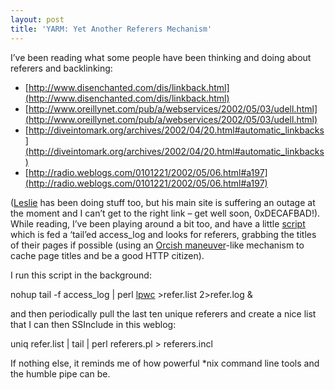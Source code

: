 ```yaml
---
layout: post
title: 'YARM: Yet Another Referers Mechanism'
---
```



I’ve been reading what some people have been thinking and doing about referers and backlinking:

- [http://www.disenchanted.com/dis/linkback.html](http://www.disenchanted.com/dis/linkback.html)
- [http://www.oreillynet.com/pub/a/webservices/2002/05/03/udell.html](http://www.oreillynet.com/pub/a/webservices/2002/05/03/udell.html)
- [http://diveintomark.org/archives/2002/04/20.html#automatic_linkbacks](http://diveintomark.org/archives/2002/04/20.html#automatic_linkbacks)
- [http://radio.weblogs.com/0101221/2002/05/06.html#a197](http://radio.weblogs.com/0101221/2002/05/06.html#a197)

([Leslie](http://www.decafbad.com/) has been doing stuff too, but his main site is suffering an outage at the moment and I can’t get to the right link – get well soon, 0xDECAFBAD!). While reading, I’ve been playing around a bit too, and have a little [script](http://www.pipetree.com.wstub.archive.org/%7Edj/lpwc) which is fed a ‘tail’ed access_log and looks for referers, grabbing the titles of their pages if possible (using an [Orcish maneuver](http://perl.plover.com/yak/hw1/Hardware-notes.html#_Orcish_Maneuver_)-like mechanism to cache page titles and be a good HTTP citizen).

I run this script in the background:

nohup tail -f access_log | perl [lpwc](/~dj/lpwc) >refer.list 2>refer.log &

and then periodically pull the last ten unique referers and create a nice list that I can then SSInclude in this weblog:

uniq refer.list | tail | perl referers.pl > referers.incl

If nothing else, it reminds me of how powerful *nix command line tools and the humble pipe can be.


